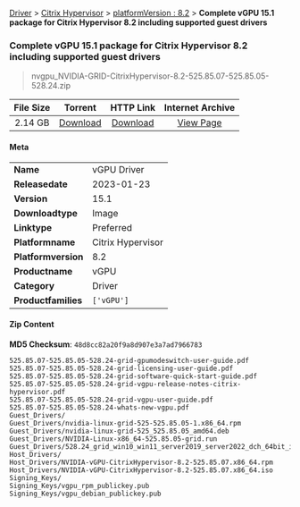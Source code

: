
[Driver](/README.md)  >  [Citrix Hypervisor](/index/Driver/Citrix_Hypervisor.md)  >  [platformVersion : 8.2](/index/Driver/Citrix_Hypervisor/8.2.md)  >  **Complete vGPU 15.1 package for Citrix Hypervisor 8.2 including supported guest drivers**


###    Complete vGPU 15.1 package for Citrix Hypervisor 8.2 including supported guest drivers

> nvgpu_NVIDIA-GRID-CitrixHypervisor-8.2-525.85.07-525.85.05-528.24.zip   


| **File Size** | **Torrent**  | **HTTP Link** | **Internet Archive** |
|:-------------:|:------------:|:-------------:|:--------------------:|
| 2.14 GB |  [Download](https://archive.org/download/nvgpu_NVIDIA-GRID-CitrixHypervisor-8.2-525.85.07-525.85.05-528.24.zip/nvgpu_NVIDIA-GRID-CitrixHypervisor-8.2-525.85.07-525.85.05-528.24.zip_archive.torrent)       | [Download](https://archive.org/compress/nvgpu_NVIDIA-GRID-CitrixHypervisor-8.2-525.85.07-525.85.05-528.24.zip) | [View Page](https://archive.org/details/nvgpu_NVIDIA-GRID-CitrixHypervisor-8.2-525.85.07-525.85.05-528.24.zip)       |

#### Meta

<table>
<tr><td><strong>Name</strong></td><td>vGPU Driver</td></tr>
<tr><td><strong>Releasedate</strong></td><td>2023-01-23</td></tr>
<tr><td><strong>Version</strong></td><td>15.1</td></tr>
<tr><td><strong>Downloadtype</strong></td><td>Image</td></tr>
<tr><td><strong>Linktype</strong></td><td>Preferred</td></tr>
<tr><td><strong>Platformname</strong></td><td>Citrix Hypervisor</td></tr>
<tr><td><strong>Platformversion</strong></td><td>8.2</td></tr>
<tr><td><strong>Productname</strong></td><td>vGPU</td></tr>
<tr><td><strong>Category</strong></td><td>Driver</td></tr>
<tr><td><strong>Productfamilies</strong></td><td><code>['vGPU']</code></td></tr>
</table>

#### Zip Content

**MD5 Checksum**: `48d8cc82a20f9a8d907e3a7ad7966783`

```text
525.85.07-525.85.05-528.24-grid-gpumodeswitch-user-guide.pdf
525.85.07-525.85.05-528.24-grid-licensing-user-guide.pdf
525.85.07-525.85.05-528.24-grid-software-quick-start-guide.pdf
525.85.07-525.85.05-528.24-grid-vgpu-release-notes-citrix-hypervisor.pdf
525.85.07-525.85.05-528.24-grid-vgpu-user-guide.pdf
525.85.07-525.85.05-528.24-whats-new-vgpu.pdf
Guest_Drivers/
Guest_Drivers/nvidia-linux-grid-525-525.85.05-1.x86_64.rpm
Guest_Drivers/nvidia-linux-grid-525_525.85.05_amd64.deb
Guest_Drivers/NVIDIA-Linux-x86_64-525.85.05-grid.run
Guest_Drivers/528.24_grid_win10_win11_server2019_server2022_dch_64bit_international.exe
Host_Drivers/
Host_Drivers/NVIDIA-vGPU-CitrixHypervisor-8.2-525.85.07.x86_64.rpm
Host_Drivers/NVIDIA-vGPU-CitrixHypervisor-8.2-525.85.07.x86_64.iso
Signing_Keys/
Signing_Keys/vgpu_rpm_publickey.pub
Signing_Keys/vgpu_debian_publickey.pub
```